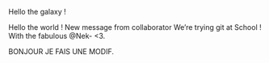 
Hello the galaxy !

Hello the world ! New message from collaborator
We’re trying git at School !
With the fabulous @Nek-  <3.



BONJOUR JE FAIS UNE MODIF.

